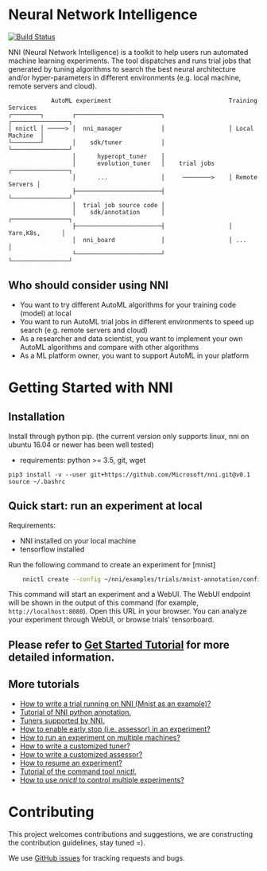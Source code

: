 # Neural Network Intelligence

[![Build Status](https://travis-ci.org/Microsoft/nni.svg?branch=master)](https://travis-ci.org/Microsoft/nni)

NNI (Neural Network Intelligence) is a toolkit to help users run automated machine learning experiments. 
The tool dispatches and runs trial jobs that generated by tuning algorithms to search the best neural architecture and/or hyper-parameters in different environments (e.g. local machine, remote servers and cloud).

```
            AutoML experiment                                 Training Services
┌────────┐        ┌────────────────────────┐                  ┌────────────────┐
│ nnictl │ ─────> │  nni_manager           │                  │ Local Machine  │
└────────┘        │    sdk/tuner           │                  └────────────────┘
                  │      hyperopt_tuner    │
                  │      evolution_tuner   │    trial jobs    ┌────────────────┐
                  │      ...               │     ────────>    │ Remote Servers │          
                  ├────────────────────────┤                  └────────────────┘
                  │  trial job source code │                  
                  │    sdk/annotation      │                  ┌────────────────┐
                  ├────────────────────────┤                  │ Yarn,K8s,      │
                  │  nni_board             │                  │ ...            │
                  └────────────────────────┘                  └────────────────┘
```
## **Who should consider using NNI**
* You want to try different AutoML algorithms for your training code (model) at local
* You want to run AutoML trial jobs in different environments to speed up search (e.g. remote servers and cloud)
* As a researcher and data scientist, you want to implement your own AutoML algorithms and compare with other algorithms
* As a ML platform owner, you want to support AutoML in your platform

# Getting Started with NNI

## **Installation**
Install through python pip. (the current version only supports linux, nni on ubuntu 16.04 or newer has been well tested)
* requirements: python >= 3.5, git, wget
```
pip3 install -v --user git+https://github.com/Microsoft/nni.git@v0.1
source ~/.bashrc
```


## **Quick start: run an experiment at local**
Requirements:
* NNI installed on your local machine
* tensorflow installed

Run the following command to create an experiment for [mnist]
```bash
    nnictl create --config ~/nni/examples/trials/mnist-annotation/config.yml
```
This command will start an experiment and a WebUI. The WebUI endpoint will be shown in the output of this command (for example, `http://localhost:8080`). Open this URL in your browser. You can analyze your experiment through WebUI, or browse trials' tensorboard. 

## **Please refer to [Get Started Tutorial](docs/GetStarted.md) for more detailed information.**
## More tutorials
* [How to write a trial running on NNI (Mnist as an example)?](WriteYourTrial.md)
* [Tutorial of NNI python annotation.](../tools/annotation/README.md)
* [Tuners supported by NNI.](../src/sdk/pynni/nni/README.md)
* [How to enable early stop (i.e. assessor) in an experiment?](EnableAssessor.md)
* [How to run an experiment on multiple machines?](RemoteMachineMode.md)
* [How to write a customized tuner?](CustomizedTuner.md)
* [How to write a customized assessor?](../examples/assessors/README.md)
* [How to resume an experiment?](NNICTLDOC.md)
* [Tutorial of the command tool *nnictl*.](NNICTLDOC.md)
* [How to use *nnictl* to control multiple experiments?]()

# Contributing
This project welcomes contributions and suggestions, we are constructing the contribution guidelines, stay tuned =).

We use [GitHub issues](https://github.com/Microsoft/nni/issues) for tracking requests and bugs.

